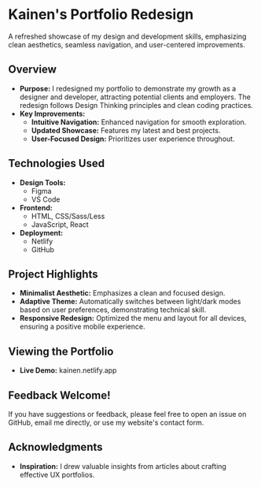 # Kainen's Portfolio Redesign

A refreshed showcase of my design and development skills, emphasizing clean aesthetics, seamless navigation, and user-centered improvements.

## Overview

* **Purpose:** I redesigned my portfolio to demonstrate my growth as a designer and developer, attracting potential clients and employers. The redesign follows Design Thinking principles and clean coding practices.
* **Key Improvements:**
    * **Intuitive Navigation:** Enhanced navigation for smooth exploration.
    * **Updated Showcase:**  Features my latest and best projects.
    * **User-Focused Design:**  Prioritizes user experience throughout.

## Technologies Used

* **Design Tools:**
    * Figma
    * VS Code
* **Frontend:** 
    * HTML, CSS/Sass/Less
    * JavaScript, React
* **Deployment:**
    * Netlify
    * GitHub

## Project Highlights

* **Minimalist Aesthetic:** Emphasizes a clean and focused design.
* **Adaptive Theme:** Automatically switches between light/dark modes based on user preferences, demonstrating technical skill.
* **Responsive Redesign:** Optimized the menu and layout for all devices, ensuring a positive mobile experience.

## Viewing the Portfolio

* **Live Demo:** kainen.netlify.app

## Feedback Welcome!

If you have suggestions or feedback, please feel free to open an issue on GitHub, email me directly, or use my website's contact form. 

## Acknowledgments

* **Inspiration:** I drew valuable insights from articles about crafting effective UX portfolios. 
